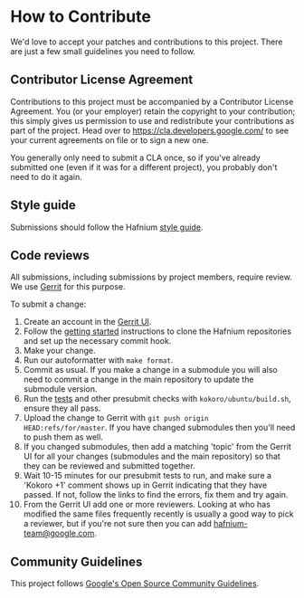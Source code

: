 # How to Contribute

We'd love to accept your patches and contributions to this project. There are
just a few small guidelines you need to follow.

## Contributor License Agreement

Contributions to this project must be accompanied by a Contributor License
Agreement. You (or your employer) retain the copyright to your contribution;
this simply gives us permission to use and redistribute your contributions as
part of the project. Head over to <https://cla.developers.google.com/> to see
your current agreements on file or to sign a new one.

You generally only need to submit a CLA once, so if you've already submitted one
(even if it was for a different project), you probably don't need to do it
again.

## Style guide

Submissions should follow the Hafnium [style guide](docs/StyleGuide.md).

## Code reviews

All submissions, including submissions by project members, require review. We
use [Gerrit](https://hafnium-review.googlesource.com) for this purpose.

To submit a change:

1.  Create an account in the
    [Gerrit UI](https://hafnium-review.googlesource.com).
2.  Follow the [getting started](docs/GettingStarted.md) instructions to clone
    the Hafnium repositories and set up the necessary commit hook.
3.  Make your change.
4.  Run our autoformatter with `make format`.
5.  Commit as usual. If you make a change in a submodule you will also need to
    commit a change in the main repository to update the submodule version.
6.  Run the [tests](docs/Testing.md) and other presubmit checks with
    `kokoro/ubuntu/build.sh`, ensure they all pass.
7.  Upload the change to Gerrit with `git push origin HEAD:refs/for/master`. If
    you have changed submodules then you'll need to push them as well.
8.  If you changed submodules, then add a matching 'topic' from the Gerrit UI
    for all your changes (submodules and the main repository) so that they can
    be reviewed and submitted together.
9.  Wait 10-15 minutes for our presubmit tests to run, and make sure a 'Kokoro
    +1' comment shows up in Gerrit indicating that they have passed. If not,
    follow the links to find the errors, fix them and try again.
10. From the Gerrit UI add one or more reviewers. Looking at who has modified
    the same files frequently recently is usually a good way to pick a reviewer,
    but if you're not sure then you can add hafnium-team@google.com.

## Community Guidelines

This project follows
[Google's Open Source Community Guidelines](https://opensource.google.com/conduct/).
